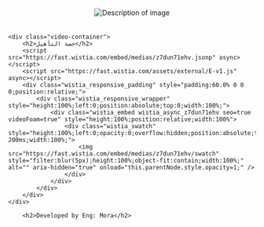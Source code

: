 <html lang="en">
<head>
    <meta charset="UTF-8">
    <meta name="viewport" content="width=device-width, initial-scale=1.0">
    <title>Embedded Image and Videos</title>
    <style>
        .image-container {
            text-align: center;
            padding: 20px;
        }
        .image-container img {
            max-width: 35%;
            height: auto;
        }
        .video-container {
            text-align: center;
            margin: 20px 0;
        }
        .video-container h2 {
            margin-bottom: 10px;
        }
        footer {
            text-align: center;
            padding: 10px;
            position: fixed;
            bottom: 0;
            width: 100%;
            background-color: #2c2c2c;
            color: white;
            font-family: Arial, sans-serif;
            font-size: 14px;
        }
    </style>
</head>
<body>
    <div class="image-container">
        <img src="https://i.ibb.co/t4dBqr9/26015241-c430-4b73-926a-4c46642063f0-removebg.png" alt="Description of image">
    </div>

    <div class="video-container">
        <h2>حصة التأهيل</h2>
        <script src="https://fast.wistia.com/embed/medias/z7dun71ehv.jsonp" async></script>
        <script src="https://fast.wistia.com/assets/external/E-v1.js" async></script>
        <div class="wistia_responsive_padding" style="padding:60.0% 0 0 0;position:relative;">
            <div class="wistia_responsive_wrapper" style="height:100%;left:0;position:absolute;top:0;width:100%;">
                <div class="wistia_embed wistia_async_z7dun71ehv seo=true videoFoam=true" style="height:100%;position:relative;width:100%">
                    <div class="wistia_swatch" style="height:100%;left:0;opacity:0;overflow:hidden;position:absolute;top:0;transition:opacity 200ms;width:100%;">
                        <img src="https://fast.wistia.com/embed/medias/z7dun71ehv/swatch" style="filter:blur(5px);height:100%;object-fit:contain;width:100%;" alt="" aria-hidden="true" onload="this.parentNode.style.opacity=1;" />
                    </div>
                </div>
            </div>
        </div>
    </div>

        <h2>Developed by Eng: Mora</h2>
    
